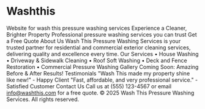 # Washthis
Website for wash this pressure washing services
Experience a Cleaner, Brighter Property
Professional pressure washing services you can trust
Get a Free Quote
About Us
Wash This Pressure Washing Services is your trusted partner for residential and commercial exterior cleaning services, delivering quality and excellence every time.
Our Services
	•	House Washing
	•	Driveway & Sidewalk Cleaning
	•	Roof Soft Washing
	•	Deck and Fence Restoration
	•	Commercial Pressure Washing
Gallery
Coming Soon: Amazing Before & After Results!
Testimonials
"Wash This made my property shine like new!" - Happy Client
"Fast, affordable, and very professional service." - Satisfied Customer
Contact Us
Call us at (555) 123-4567 or email info@washthis.com for a free quote.
© 2025 Wash This Pressure Washing Services. All rights reserved.
